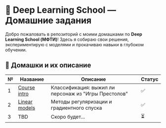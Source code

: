 # 🧠 Deep Learning School — Домашние задания  

Добро пожаловать в репозиторий с моими домашками по **Deep Learning School (МФТИ)**! Здесь я собираю свои решения, экспериментирую с моделями и прокачиваю навыки в глубоком обучении.  

## 🚀 Домашки и их описание  

| №  | Название | Описание | Статус |
|----|---------|----------|--------|
| 1  | [Course intro](homeworks/hw1_got_survival.ipynb) | Классификация: выжил ли персонаж из "Игры Престолов" | ✅ |
| 2  | [Linear models](homeworks/hw2_linear_models.ipynb) | Методы регуляризации и градиентного спуска | ✅ |
| 3  | TBD | Скоро будет... | ⏳ |
